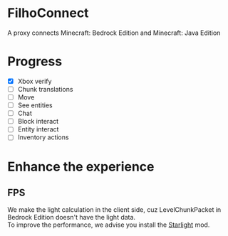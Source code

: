 # FilhoConnect
A proxy connects Minecraft: Bedrock Edition and Minecraft: Java Edition

# Progress
- [X] Xbox verify
- [ ] Chunk translations
- [ ] Move
- [ ] See entities
- [ ] Chat
- [ ] Block interact
- [ ] Entity interact
- [ ] Inventory actions

# Enhance the experience
## FPS
We make the light calculation in the client side, cuz LevelChunkPacket in Bedrock Edition doesn't have the light data.  
To improve the performance, we advise you install the [Starlight](https://modrinth.com/mod/starlight/) mod.
